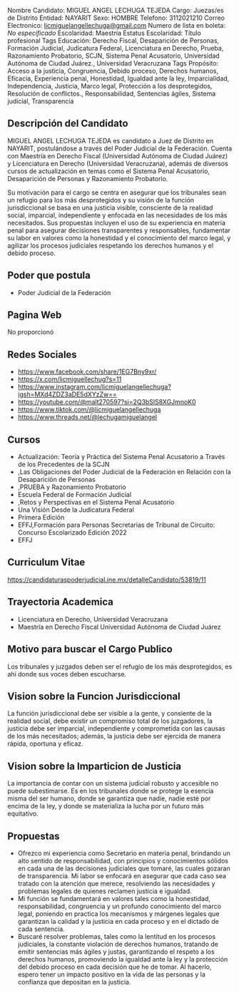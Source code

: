 Nombre Candidato: MIGUEL ANGEL LECHUGA TEJEDA
Cargo: Juezas/es de Distrito
Entidad: NAYARIT
Sexo: HOMBRE
Telefono: 3112021210
Correo Electronico: licmiguelangellechuga@gmail.com
Numero de lista en boleta: *No especificado*
Escolaridad: Maestría
Estatus Escolaridad: Título profesional
Tags Educación: Derecho Fiscal, Desaparición de Personas, Formación Judicial, Judicatura Federal, Licenciatura en Derecho, Prueba, Razonamiento Probatorio, SCJN, Sistema Penal Acusatorio, Universidad Autónoma de Ciudad Juárez., Universidad Veracruzana
Tags Propósito: Acceso a la justicia, Congruencia, Debido proceso, Derechos humanos, Eficacia, Experiencia penal, Honestidad, Igualdad ante la ley, Imparcialidad, Independencia, Justicia, Marco legal, Protección a los desprotegidos, Resolución de conflictos., Responsabilidad, Sentencias ágiles, Sistema judicial, Transparencia


## Descripción del Candidato 

MIGUEL ANGEL LECHUGA TEJEDA es candidato a Juez de Distrito en NAYARIT, postulándose a través del Poder Judicial de la Federación. Cuenta con Maestría en Derecho Fiscal (Universidad Autónoma de Ciudad Juárez) y Licenciatura en Derecho (Universidad Veracruzana), además de diversos cursos de actualización en temas como el Sistema Penal Acusatorio, Desaparición de Personas y Razonamiento Probatorio.

Su motivación para el cargo se centra en asegurar que los tribunales sean un refugio para los más desprotegidos y su visión de la función jurisdiccional se basa en una justicia visible, consciente de la realidad social, imparcial, independiente y enfocada en las necesidades de los más necesitados. Sus propuestas incluyen el uso de su experiencia en materia penal para asegurar decisiones transparentes y responsables, fundamentar su labor en valores como la honestidad y el conocimiento del marco legal, y agilizar los procesos judiciales respetando los derechos humanos y el debido proceso.


## Poder que postula

- Poder Judicial de la Federación


## Pagina Web

No proporcionó


## Redes Sociales

- https://www.facebook.com/share/1EG7Bny9xr/
- https://x.com/licmiguellechug?s=11
- https://www.instagram.com/licmiguelangellechuga?igsh=MXd4ZDZ3aDE5dXYzZw==
- https://youtube.com/@malt270597?si=2Q3bSlS8XGJmnoK0
- https://www.tiktok.com/@licmiguelangellechuga
- https://www.threads.net/@lechugamiguelangel


## Cursos

- Actualización: Teoría y Práctica del Sistema Penal Acusatorio a Través de los Precedentes de la SCJN
- ,Las Obligaciones del Poder Judicial de la Federación en Relación con la Desaparición de Personas
- ,PRUEBA y Razonamiento Probatorio
- Escuela Federal de Formación Judicial
- ,Retos y Perspectivas en el Sistema Penal Acusatorio
- Una Visión Desde la Judicatura Federal
- Primera Edición
- EFFJ,Formación para Personas Secretarias de Tribunal de Circuito: Concurso Escolarizado Edición 2022
- EFFJ


## Curriculum Vitae

https://candidaturaspoderjudicial.ine.mx/detalleCandidato/53819/11


## Trayectoria Academica

- Licenciatura en Derecho, Universidad Veracruzana
- Maestría en Derecho Fiscal Universidad Autónoma de Ciudad Juárez


## Motivo para buscar el Cargo Publico

Los tribunales y juzgados deben ser el refugio de los más desprotegidos, es ahí donde sus voces deben escucharse.


## Vision sobre la Funcion Jurisdiccional

La función jurisdiccional debe ser visible a la gente, y consiente de la realidad social, debe existir un compromiso total de los juzgadores, la justicia debe ser imparcial, independiente y comprometida con las causas de los más necesitados; además, la justicia debe ser ejercida de manera rápida, oportuna y eficaz.


## Vision sobre la Imparticion de Justicia

La importancia de contar con un sistema judicial robusto y accesible no puede subestimarse. Es en los tribunales donde se protege la esencia misma del ser humano, donde se garantiza que nadie, nadie esté por encima de la ley, y donde se materializa la lucha por un futuro más equitativo.


## Propuestas

- Ofrezco mi experiencia como Secretario en materia penal, brindando un alto sentido de responsabilidad, con principios y conocimientos sólidos en cada una de las decisiones judiciales que tomaré, las cuales gozaran de transparencia. Mi labor se enfocará en asegurar que cada caso sea tratado con la atención que merece, resolviendo las necesidades y problemas legales de quienes reclamen justicia e igualdad.
- Mi función se fundamentará en valores tales como la honestidad, responsabilidad, congruencia y un profundo conocimiento del marco legal, poniendo en practica los mecanismos y márgenes legales que garantizan la calidad y la justicia en cada proceso y en el dictado de cada sentencia.
- Buscaré resolver problemas, tales como la lentitud en los procesos judiciales, la constante violación de derechos humanos, tratando de emitir sentencias más ágiles y justas, garantizando el respeto a los derechos humanos, promoviendo la igualdad ante la ley y la protección del debido proceso en cada decisión que he de tomar. Al hacerlo, espero tener un impacto positivo en la vida de las personas y la confianza que depositan en la justicia.

